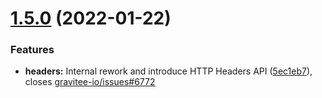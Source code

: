 # [1.5.0](https://github.com/gravitee-io/gravitee-policy-http-signature/compare/1.4.0...1.5.0) (2022-01-22)


### Features

* **headers:** Internal rework and introduce HTTP Headers API ([5ec1eb7](https://github.com/gravitee-io/gravitee-policy-http-signature/commit/5ec1eb7212e8664086f40102a0a15744d38aeaa4)), closes [gravitee-io/issues#6772](https://github.com/gravitee-io/issues/issues/6772)
